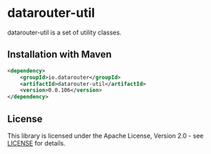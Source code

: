 # datarouter-util

datarouter-util is a set of utility classes.


## Installation with Maven

```xml
<dependency>
	<groupId>io.datarouter</groupId>
	<artifactId>datarouter-util</artifactId>
	<version>0.0.106</version>
</dependency>
```

## License

This library is licensed under the Apache License, Version 2.0 - see [LICENSE](../LICENSE) for details.
